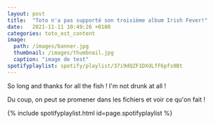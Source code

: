 ```yaml
---
layout: post
title:  "Toto n'a pas supporté son troisième album Irish Fever!"
date:   2021-11-11 10:49:26 +0100
categories: toto_est_content
image: 
  path: /images/banner.jpg
  thumbnail: /images/thumbnail.jpg
  caption: "image de test"
spotifyplaylist: spotify/playlist/37i9dQZF1DXdLfF6pfs0Bt
---
```

So long and thanks for all the fish !
I'm not drunk at all !

Du coup, on peut se promener dans les fichiers et voir ce qu'on fait !

{% include spotifyplaylist.html id=page.spotifyplaylist %}